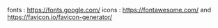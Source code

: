 
fonts : https://fonts.google.com/
icons : https://fontawesome.com/  and  https://favicon.io/favicon-generator/
